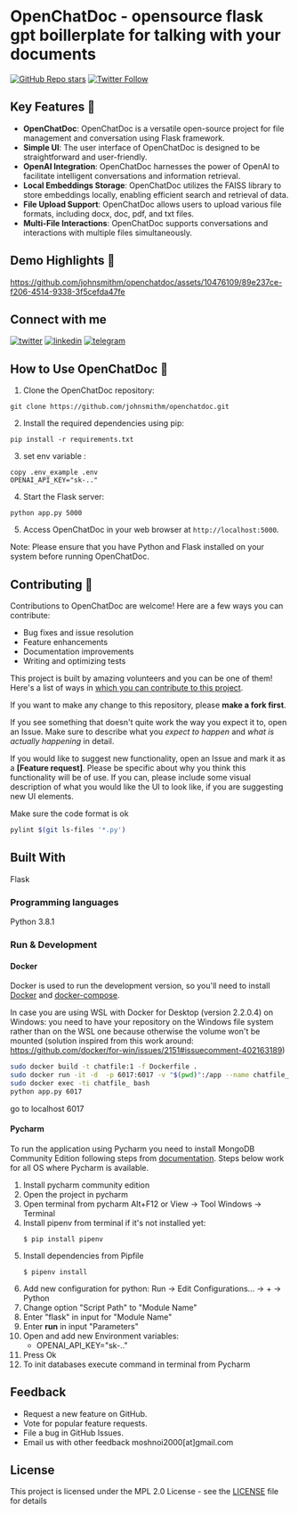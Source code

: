 # OpenChatDoc - opensource flask gpt boillerplate for talking with your documents


[![GitHub Repo stars](https://img.shields.io/github/stars/johnsmithm/openchatdoc?style=social)](https://github.com/johnsmithm/openchatdoc)
[![Twitter Follow](https://img.shields.io/twitter/follow/ionmosnoi?style=social)](https://twitter.com/ionmosnoi)

## Key Features 🎯

- **OpenChatDoc**: OpenChatDoc is a versatile open-source project for file management and conversation using Flask framework.
- **Simple UI**: The user interface of OpenChatDoc is designed to be straightforward and user-friendly.
- **OpenAI Integration**: OpenChatDoc harnesses the power of OpenAI to facilitate intelligent conversations and information retrieval.
- **Local Embeddings Storage**: OpenChatDoc utilizes the FAISS library to store embeddings locally, enabling efficient search and retrieval of data.
- **File Upload Support**: OpenChatDoc allows users to upload various file formats, including docx, doc, pdf, and txt files.
- **Multi-File Interactions**: OpenChatDoc supports conversations and interactions with multiple files simultaneously.

## Demo Highlights 🎥

https://github.com/johnsmithm/openchatdoc/assets/10476109/89e237ce-f206-4514-9338-3f5cefda47fe

## Connect with me

[linkedin]: https://img.shields.io/static/v1?label=&message=LinkedIn&&color=3B3B7A&logo=linkedin
[devdotto]: https://img.shields.io/static/v1?label=&message=Blog&color=3B3B7A&logo=devdotto
[telegram]: https://img.shields.io/static/v1?label=&message=Telegram&&color=3B3B7A&logo=telegram
[twitter]: https://img.shields.io/static/v1?label=&message=Twitter&&color=3B3B7A&logo=twitter

[![twitter]](https://twitter.com/ionmosnoi)
[![linkedin]](https://www.linkedin.com/in/ionmosnoi/)
[![telegram]](https://t.me/ionmosnoi/)

## How to Use OpenChatDoc 🚀

1. Clone the OpenChatDoc repository:
```
git clone https://github.com/johnsmithm/openchatdoc.git
```

2. Install the required dependencies using pip:
```
pip install -r requirements.txt
```

3. set env variable :
```
copy .env_example .env
OPENAI_API_KEY="sk-.."
```

4. Start the Flask server:
```
python app.py 5000
```

5. Access OpenChatDoc in your web browser at `http://localhost:5000`.

Note: Please ensure that you have Python and Flask installed on your system before running OpenChatDoc.

## Contributing 🤝

Contributions to OpenChatDoc are welcome! Here are a few ways you can contribute:
- Bug fixes and issue resolution
- Feature enhancements
- Documentation improvements
- Writing and optimizing tests

This project is built by amazing volunteers and you can be one of them! Here's a list of ways in [which you can contribute to this project](CONTRIBUTING.md).

If you want to make any change to this repository, please **make a fork first**.

If you see something that doesn't quite work the way you expect it to, open an Issue. Make sure to describe what you _expect to happen_ and _what is actually happening_ in detail.

If you would like to suggest new functionality, open an Issue and mark it as a __[Feature request]__. Please be specific about why you think this functionality will be of use. If you can, please include some visual description of what you would like the UI to look like, if you are suggesting new UI elements. 

Make sure the code format is ok 
```bash
pylint $(git ls-files '*.py')
```

## Built With

Flask

### Programming languages

Python 3.8.1

### Run & Development
#### Docker
Docker is used to run the development version, so you'll need to install [Docker](https://docs.docker.com/install/) and [docker-compose](https://docs.docker.com/compose/install/).

In case you are using WSL with Docker for Desktop (version 2.2.0.4) on Windows: you need to have your repository on the Windows file system rather than on the WSL one because otherwise the volume won't be mounted (solution inspired from this work around: https://github.com/docker/for-win/issues/2151#issuecomment-402163189)

```bash
sudo docker build -t chatfile:1 -f Dockerfile .
sudo docker run -it -d  -p 6017:6017 -v "$(pwd)":/app --name chatfile_ chatfile:1
sudo docker exec -ti chatfile_ bash
python app.py 6017
```
go to localhost 6017


#### Pycharm
To run the application using Pycharm you need to install MongoDB Community Edition following steps from [documentation](https://docs.mongodb.com/manual/installation/).
Steps below work for all OS where Pycharm is available.
1. Install pycharm community edition
2. Open the project in pycharm
3. Open terminal from pycharm Alt+F12 or View -> Tool Windows -> Terminal
4. Install pipenv from terminal if it's not installed yet:
    ```
    $ pip install pipenv
    ```
5. Install dependencies from Pipfile
    ```
    $ pipenv install
    ```
6. Add new configuration for python:
Run -> Edit Configurations... -> + -> Python
7. Change option "Script Path" to "Module Name"
8. Enter "flask" in input for "Module Name"
9. Enter **run** in input "Parameters"
10. Open and add new Environment variables:
    - OPENAI_API_KEY="sk-.."
10. Press Ok
11. To init databases execute command in terminal from Pycharm

## Feedback

* Request a new feature on GitHub.
* Vote for popular feature requests.
* File a bug in GitHub Issues.
* Email us with other feedback moshnoi2000[at]gmail.com

## License

This project is licensed under the MPL 2.0 License - see the [LICENSE](LICENSE) file for details



